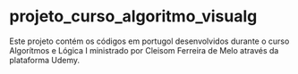 # projeto_curso_algoritmo_visualg
Este projeto contém os códigos em portugol desenvolvidos durante o curso Algorítmos e Lógica I ministrado por Cleisom Ferreira de Melo através da plataforma Udemy.
